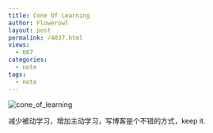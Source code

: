 ```yaml
---
title: Cone Of Learning
author: Flowerowl
layout: post
permalink: /4037.html
views:
  - 667
categories:
  - note
tags:
  - note
---
```


![cone_of_learning](http://lazynight.me/wp-content/uploads/2017/10/cone_of_learning.png)

减少被动学习，增加主动学习，写博客是个不错的方式，keep it.
